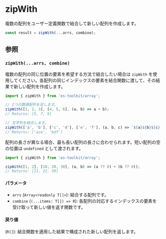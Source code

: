 # zipWith

複数の配列をユーザー定義関数で結合して新しい配列を作成します。

```typescript
const result = zipWith(...arrs, combine);
```

## 参照

### `zipWith(...arrs, combine)`

複数の配列の同じ位置の要素を希望する方法で結合したい場合は `zipWith` を使用してください。各配列の同じインデックスの要素を結合関数に渡して、その結果で新しい配列を作成します。

```typescript
import { zipWith } from 'es-toolkit/array';

// 2つの数値配列を足します。
zipWith([1, 2, 3], [4, 5, 6], (a, b) => a + b);
// Returns: [5, 7, 9]

// 文字列を結合します。
zipWith(['a', 'b'], ['c', 'd'], ['e', 'f'], (a, b, c) => `${a}${b}${c}`);
// Returns: ['ace', 'bdf']
```

配列の長さが異なる場合、最も長い配列の長さに合わせられます。短い配列の空の位置は `undefined` として渡されます。

```typescript
import { zipWith } from 'es-toolkit/array';

zipWith([1, 2], [10, 20, 30], (a, b) => (a ?? 0) + (b ?? 0));
// Returns: [11, 22, 30]
```

#### パラメータ

- `arrs` (`Array<readonly T[]>`): 結合する配列です。
- `combine` (`(...items: T[]) => R`): 各配列の対応するインデックスの要素を受け取って新しい値を返す関数です。

#### 戻り値

(`R[]`): 結合関数を適用した結果で構成された新しい配列を返します。
